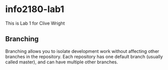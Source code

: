 # info2180-lab1

This is Lab 1 for Clive Wright

## Branching

Branching allows you to isolate development work without 
affecting other branches in the repository. Each repository 
has one default branch (usually called master), and can have 
multiple other branches.